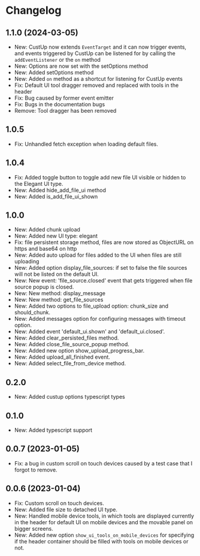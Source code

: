 # Changelog

## 1.1.0 (2024-03-05)

- New: CustUp now extends `EventTarget` and it can now trigger events, and events triggered by CustUp can be listened for by calling the `addEventListener` or the `on` method
- New: Options are now set with the setOptions method
- New: Added setOptions method
- New: Added `on` method as a shortcut for listening for CustUp events
- Fix: Default UI tool dragger removed and replaced with tools in the header
- Fix: Bug caused by former event emitter
- Fix: Bugs in the documentation bugs
- Remove: Tool dragger has been removed

## 1.0.5

- Fix: Unhandled fetch exception when loading default files.

## 1.0.4

- Fix: Added toggle button to toggle add new file UI visible or hidden to the Elegant UI type.
- New: Added hide_add_file_ui method
- New: Added is_add_file_ui_shown

## 1.0.0

- New: Added chunk upload
- New: Added new UI type: elegant
- Fix: file persistent storage method, files are now stored as ObjectURL on https and base64 on http
- New: Added auto upload for files added to the UI when files are still uploading
- New: Added option display_file_sources: if set to false the file sources will not be listed on the default UI.
- New: New event: 'file_source.closed' event that gets triggered when file source popup is closed.
- New: New method: display_message
- New: New method: get_file_sources
- New: Added two options to file_upload option: chunk_size and should_chunk.
- New: Added messages option for configuring messages with timeout option.
- New: Added event 'default_ui.shown' and 'default_ui.closed'.
- New: Added clear_persisted_files method.
- New: Added close_file_source_popup method.
- New: Added new option show_upload_progress_bar.
- New: Added upload_all_finished event.
- New: Added select_file_from_device method.

## 0.2.0

- New: Added custup options typescript types

## 0.1.0

- New: Added typescript support

## 0.0.7 (2023-01-05)

- Fix: a bug in custom scroll on touch devices caused by a test case that I forgot to remove.

## 0.0.6 (2023-01-04)

- Fix: Custom scroll on touch devices.
- New: Added file size to detached UI type.
- New: Handled mobile device tools, in which tools are displayed currently in the header for default UI on mobile devices and the movable panel on bigger screens.
- New: Added new option `show_ui_tools_on_mobile_devices` for specifying if the header container should be filled with tools on mobile devices or not.

